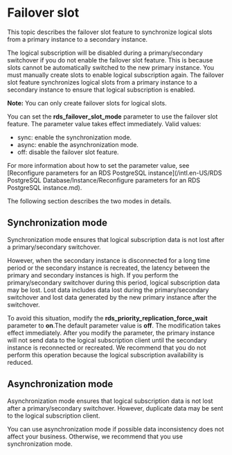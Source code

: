# Failover slot

This topic describes the failover slot feature to synchronize logical slots from a primary instance to a secondary instance.

The logical subscription will be disabled during a primary/secondary switchover if you do not enable the failover slot feature. This is because slots cannot be automatically switched to the new primary instance. You must manually create slots to enable logical subscription again. The failover slot feature synchronizes logical slots from a primary instance to a secondary instance to ensure that logical subscription is enabled.

**Note:** You can only create failover slots for logical slots.

You can set the **rds\_failover\_slot\_mode** parameter to use the failover slot feature. The parameter value takes effect immediately. Valid values:

-   sync: enable the synchronization mode.
-   async: enable the asynchronization mode.
-   off: disable the failover slot feature.

For more information about how to set the parameter value, see [Reconfigure parameters for an RDS PostgreSQL instance](/intl.en-US/RDS PostgreSQL Database/Instance/Reconfigure parameters for an RDS PostgreSQL instance.md).

The following section describes the two modes in details.

## Synchronization mode

Synchronization mode ensures that logical subscription data is not lost after a primary/secondary switchover.

However, when the secondary instance is disconnected for a long time period or the secondary instance is recreated, the latency between the primary and secondary instances is high. If you perform the primary/secondary switchover during this period, logical subscription data may be lost. Lost data includes data lost during the primary/secondary switchover and lost data generated by the new primary instance after the switchover.

To avoid this situation, modify the **rds\_priority\_replication\_force\_wait** parameter to **on**.The default parameter value is **off**. The modification takes effect immediately. After you modify the parameter, the primary instance will not send data to the logical subscription client until the secondary instance is reconnected or recreated. We recommend that you do not perform this operation because the logical subscription availability is reduced.

## Asynchronization mode

Asynchronization mode ensures that logical subscription data is not lost after a primary/secondary switchover. However, duplicate data may be sent to the logical subscription client.

You can use asynchronization mode if possible data inconsistency does not affect your business. Otherwise, we recommend that you use synchronization mode.

